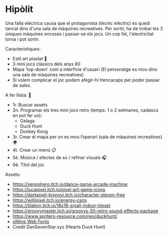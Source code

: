 # Hipòlit

Una falla elèctrica causa que el protagonista (tècnic elèctric) es quedi tancat dins d'una sala de màquines recreatives. Per sortir, ha de trobar les 3 úniques màquines enceses i passar-se els jocs. Un cop fet, l'electricitat torna i pot sortir.

Característiques:
 - Estil art pixelat 💪
 - 3 mini jocs clàssics dels anys 80
 - Mapa 'top-down' com a interfície d'usuari (El personatge es mou dins una sala de màquines recreatives)
 - Si volem complicar el joc podem afegir-hi trencacaps per poder passar de sales.

A fer llista: 📝
 - 1r. Buscar assets
 - 2n.	Programar els tres mini jocs retro (temps: 1 o 2 setmanes, cadascú en pot fer un):
      - Galaga
      - Duck Hunt
      - Donkey Kong
 - 3r. Crear el mapa per on es mou l’operari (sala de màquines recreatives) 🌍
 - 4t. Crear un menú  📋
 - 5è. Música / efectes de so / refinar visuals 🎧
 - 6è. Títol del joc

Assets:
 - https://xenophero.itch.io/dance-game-arcade-machine
 - https://lucapixel.itch.io/pixel-art-game-icons
 - https://darkpixel-kronovi.itch.io/character-steven-free
 - https://willipixel.itch.io/energy-cans
 - https://tilation.itch.io/16x16-small-indoor-tileset
 - https://groovymaster.itch.io/groovys-50-retro-sound-effects-package
 - https://www.spriters-resource.com/nes/duckhunt/
 - <a href="http://www.onlinewebfonts.com">oNline Web Fonts</a>
 - Credit DanSevenStar.xyz (Hearts Duck Hunt)
